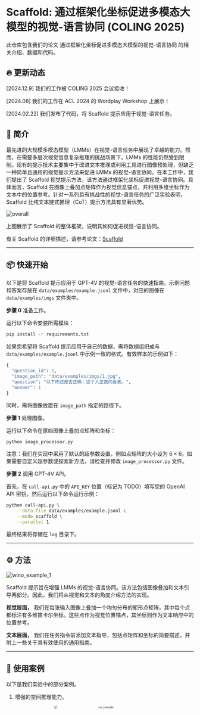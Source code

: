 # Scaffold: 通过框架化坐标促进多模态大模型的视觉-语言协同 (COLING 2025)

此仓库包含我们的论文 通过框架化坐标促进多模态大模型的视觉-语言协同 的相关介绍、数据和代码。

## 🔥 更新动态

[2024.12.9] 我们的工作被 COLING 2025 会议接收！

[2024.08] 我们的工作在 ACL 2024 的 Wordplay Workshop 上展示！

[2024.02.22] 我们发布了代码，将 Scaffold 提示应用于视觉-语言任务。

## 📍 简介

最先进的大规模多模态模型（LMMs）在视觉-语言任务中展现了卓越的能力。然而，在需要多层次视觉信息复杂推理的挑战场景下，LMMs 的性能仍然受到限制。现有的提示技术主要集中于改进文本推理或利用工具进行图像预处理，但缺乏一种简单且通用的视觉提示方法来促进 LMMs 的视觉-语言协同。在本工作中，我们提出了 Scaffold 视觉提示方法，该方法通过框架化坐标促进视觉-语言协同。具体而言，Scaffold 在图像上叠加点矩阵作为视觉信息锚点，并利用多维坐标作为文本中的位置参考。针对一系列具有挑战性的视觉-语言任务的广泛实验表明，Scaffold 比纯文本链式推理（CoT）提示方法具有显著优势。

![overall](../assets/overall.jpg)

上图展示了 Scaffold 的整体框架，说明其如何促进视觉-语言协同。

有关 Scaffold 的详细描述，请参考论文：[Scaffold](https://arxiv.org/abs/2402.12058)

---

## 📦 快速开始

以下是将 Scaffold 提示应用于 GPT-4V 的视觉-语言任务的快速指南。示例问题和答案存放在 `data/examples/example.jsonl` 文件中，对应的图像在 `data/examples/imgs` 文件夹中。

**步骤 0** 准备工作。

运行以下命令安装所需模块：

```bash
pip install -r requirements.txt
```

如果您希望将 Scaffold 提示应用于自己的数据，需将数据组织成与 `data/examples/example.jsonl` 中示例一致的格式。有效样本的示例如下：

```python
{
  "question_id": 1, 
  "image_path": "data/examples/imgs/1.jpg", 
  "question": "以下陈述是否正确：这个人正面向香蕉。", 
  "answer": 1
}
```

同时，需将图像放置在 `image_path` 指定的路径下。

**步骤 1** 处理图像。

运行以下命令在原始图像上叠加点矩阵和坐标：

```bash
python image_processor.py
```

注意：我们在实现中采用了默认的超参数设置，例如点矩阵的大小设为 $6 \times 6$。如果需要自定义超参数或探索新方法，请检查并修改 `image_processor.py` 文件。

**步骤 2** 调用 GPT-4V API。

首先，在 `call-api.py` 中的 `API_KEY` 位置（标记为 TODO）填写您的 OpenAI API 密钥。然后运行以下命令运行示例：

```bash
python call-api.py \
	--data-file data/examples/example.jsonl \
	--mode scaffold \
	--parallel 1
```

最终结果将存储在 `log` 目录下。

---

## ⚙️ 方法

![wino_example_1](../assets/wino_example_1.jpg)

Scaffold 提示旨在增强 LMMs 的视觉-语言协同。该方法包括图像叠加和文本引导两部分。因此，我们将从视觉和文本的角度介绍方法的实现。

**视觉层面，** 我们在每张输入图像上叠加一个均匀分布的矩形点矩阵，其中每个点都标注有多维笛卡尔坐标。这些点作为视觉位置锚点，其坐标则作为文本响应中的位置参考。

**文本层面，** 我们在任务指令前添加文本指导，包括点矩阵和坐标的简要描述，并附上一些关于其有效使用的通用指南。

---

## 🚀 使用案例

以下是我们实验中的部分案例。

1. 增强的空间推理能力。

   <div align=center>
   <img src="../assets/vsr_example.jpg" alt="vsr_example" width="75%" style="zoom: 50%;" />
   </div>

2. 改善的组合推理能力。

   <div align=center>
   <img src="../assets/wino_example_2.jpg" alt="wino_example_2" width="75%" style="zoom:50%;" />
   </div>

3. 在高分辨率图像上激发的视觉搜索能力。

   <div align=center>
   <img src="../assets/vstar_example.jpg" alt="vstar_example" width="75%" style="zoom:50%;" />
   </div>

---

## 📂 结果

我们基于 GPT-4V 在 11 个具有挑战性的视觉-语言基准上进行了广泛实验，结果如下：

![results](../assets/results.jpg)

![active_perception](../assets/active_perception.jpg)

此外，我们将 Scaffold 与主动感知相结合，并在 V* Bench 的 direct_attributes 子集中进行了实验。结果如下所示，表明 Scaffold 可以作为一种有效的主动感知框架。

<div align=center>
<img src="../assets/results_active.jpg" alt="results_active" width="75%" style="zoom:33%;" />
</div>

## 👏 引用

```
@misc{lei2024scaffolding,
      title={Scaffolding Coordinates to Promote Vision-Language Coordination in Large Multi-Modal Models}, 
      author={Xuanyu Lei and Zonghan Yang and Xinrui Chen and Peng Li and Yang Liu},
      year={2024},
      eprint={2402.12058},
      archivePrefix={arXiv},
      primaryClass={cs.CV}
}
```